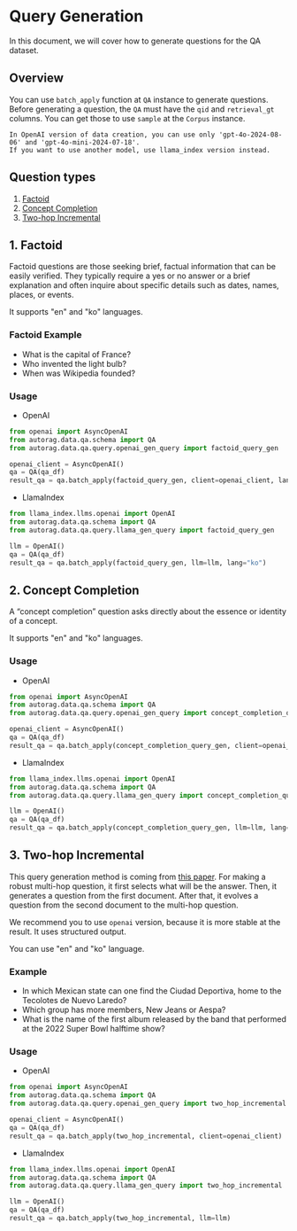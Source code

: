 # Query Generation

In this document, we will cover how to generate questions for the QA dataset.

## Overview

You can use `batch_apply` function at `QA` instance to generate questions.
Before generating a question, the `QA` must have the `qid` and `retrieval_gt` columns.
You can get those to use `sample` at the `Corpus` instance.

```{attention}
In OpenAI version of data creation, you can use only 'gpt-4o-2024-08-06' and 'gpt-4o-mini-2024-07-18'.
If you want to use another model, use llama_index version instead.
```

## Question types

1. [Factoid](#1-factoid)
2. [Concept Completion](#2-concept-completion)
3. [Two-hop Incremental](#3-two-hop-incremental)


## 1. Factoid
Factoid questions are those seeking brief, factual information that can be easily verified.
They typically require a yes or no answer or a brief explanation and often inquire about specific details such as dates, names, places, or events.

It supports "en" and "ko" languages.

### Factoid Example

- What is the capital of France?
- Who invented the light bulb?
- When was Wikipedia founded?

### Usage
- OpenAI

```python
from openai import AsyncOpenAI
from autorag.data.qa.schema import QA
from autorag.data.qa.query.openai_gen_query import factoid_query_gen

openai_client = AsyncOpenAI()
qa = QA(qa_df)
result_qa = qa.batch_apply(factoid_query_gen, client=openai_client, lang="ko")
```

- LlamaIndex

```python
from llama_index.llms.openai import OpenAI
from autorag.data.qa.schema import QA
from autorag.data.qa.query.llama_gen_query import factoid_query_gen

llm = OpenAI()
qa = QA(qa_df)
result_qa = qa.batch_apply(factoid_query_gen, llm=llm, lang="ko")
```

## 2. Concept Completion
A “concept completion” question asks directly about the essence or identity of a concept.

It supports "en" and "ko" languages.

### Usage

- OpenAI

```python
from openai import AsyncOpenAI
from autorag.data.qa.schema import QA
from autorag.data.qa.query.openai_gen_query import concept_completion_query_gen

openai_client = AsyncOpenAI()
qa = QA(qa_df)
result_qa = qa.batch_apply(concept_completion_query_gen, client=openai_client, lang="ko")
```

- LlamaIndex

```python
from llama_index.llms.openai import OpenAI
from autorag.data.qa.schema import QA
from autorag.data.qa.query.llama_gen_query import concept_completion_query_gen

llm = OpenAI()
qa = QA(qa_df)
result_qa = qa.batch_apply(concept_completion_query_gen, llm=llm, lang="ko")
```

## 3. Two-hop Incremental

This query generation method is coming from [this paper](https://arxiv.org/pdf/2404.00571).
For making a robust multi-hop question, it first selects what will be the answer.
Then, it generates a question from the first document.
After that, it evolves a question from the second document to the multi-hop question.

We recommend you to use `openai` version, because it is more stable at the result. It uses structured output.

You can use "en" and "ko" language.

### Example

- In which Mexican state can one find the Ciudad Deportiva, home to the Tecolotes de Nuevo Laredo?
- Which group has more members, New Jeans or Aespa?
- What is the name of the first album released by the band that performed at the 2022 Super Bowl halftime show?

### Usage

- OpenAI

```python
from openai import AsyncOpenAI
from autorag.data.qa.schema import QA
from autorag.data.qa.query.openai_gen_query import two_hop_incremental

openai_client = AsyncOpenAI()
qa = QA(qa_df)
result_qa = qa.batch_apply(two_hop_incremental, client=openai_client)
```

- LlamaIndex

```python
from llama_index.llms.openai import OpenAI
from autorag.data.qa.schema import QA
from autorag.data.qa.query.llama_gen_query import two_hop_incremental

llm = OpenAI()
qa = QA(qa_df)
result_qa = qa.batch_apply(two_hop_incremental, llm=llm)
```
